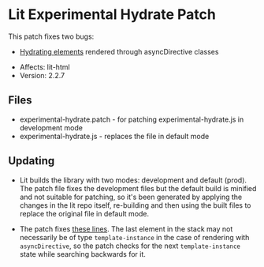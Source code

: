 # Lit Experimental Hydrate Patch

This patch fixes two bugs:

- [Hydrating elements](https://spryker.atlassian.net/browse/FAAS-2863) rendered through asyncDirective classes

* Affects: lit-html
* Version: 2.2.7

## Files

- experimental-hydrate.patch - for patching experimental-hydrate.js in development mode
- experimental-hydrate.js - replaces the file in default mode

## Updating

- Lit builds the library with two modes: development and default (prod). The patch file fixes the development files but the default build is minified and not suitable for patching, so it's been generated by applying the changes in the lit repo itself, re-building and then using the built files to replace the original file in default mode.

- The patch fixes [these lines](https://github.com/lit/lit/blob/main/packages/lit-html/src/experimental-hydrate.ts#L342-L343). The last element in the stack may not necessarily be of type `template-instance` in the case of rendering with `asyncDirective`, so the patch checks for the next `template-instance` state while searching backwards for it.
